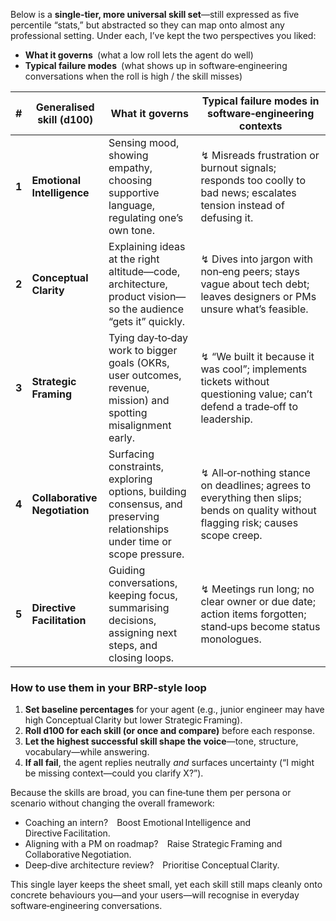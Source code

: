 Below is a **single‑tier, more universal skill set**—still expressed as five percentile “stats,” but abstracted so they can map onto almost any professional setting. Under each, I’ve kept the two perspectives you liked:

* **What it governs** (what a low roll lets the agent do well)
* **Typical failure modes** (what shows up in software‑engineering conversations when the roll is high / the skill misses)

| #     | Generalised skill (d100)      | What it governs                                                                                                          | Typical failure modes in software‑engineering contexts                                                                             |
| ----- | ----------------------------- | ------------------------------------------------------------------------------------------------------------------------ | ---------------------------------------------------------------------------------------------------------------------------------- |
| **1** | **Emotional Intelligence**    | Sensing mood, showing empathy, choosing supportive language, regulating one’s own tone.                                  | ↯ Misreads frustration or burnout signals; responds too coolly to bad news; escalates tension instead of defusing it.              |
| **2** | **Conceptual Clarity**        | Explaining ideas at the right altitude—code, architecture, product vision—so the audience “gets it” quickly.             | ↯ Dives into jargon with non‑eng peers; stays vague about tech debt; leaves designers or PMs unsure what’s feasible.               |
| **3** | **Strategic Framing**         | Tying day‑to‑day work to bigger goals (OKRs, user outcomes, revenue, mission) and spotting misalignment early.           | ↯ “We built it because it was cool”; implements tickets without questioning value; can’t defend a trade‑off to leadership.         |
| **4** | **Collaborative Negotiation** | Surfacing constraints, exploring options, building consensus, and preserving relationships under time or scope pressure. | ↯ All‑or‑nothing stance on deadlines; agrees to everything then slips; bends on quality without flagging risk; causes scope creep. |
| **5** | **Directive Facilitation**    | Guiding conversations, keeping focus, summarising decisions, assigning next steps, and closing loops.                    | ↯ Meetings run long; no clear owner or due date; action items forgotten; stand‑ups become status monologues.                       |

### How to use them in your BRP‑style loop

1. **Set baseline percentages** for your agent (e.g., junior engineer may have high Conceptual Clarity but lower Strategic Framing).
2. **Roll d100 for each skill (or once and compare)** before each response.
3. **Let the highest successful skill shape the voice**—tone, structure, vocabulary—while answering.
4. **If all fail**, the agent replies neutrally *and* surfaces uncertainty (“I might be missing context—could you clarify X?”).

Because the skills are broad, you can fine‑tune them per persona or scenario without changing the overall framework:

* Coaching an intern? Boost Emotional Intelligence and Directive Facilitation.
* Aligning with a PM on roadmap? Raise Strategic Framing and Collaborative Negotiation.
* Deep‑dive architecture review? Prioritise Conceptual Clarity.

This single layer keeps the sheet small, yet each skill still maps cleanly onto concrete behaviours you—and your users—will recognise in everyday software‑engineering conversations.
